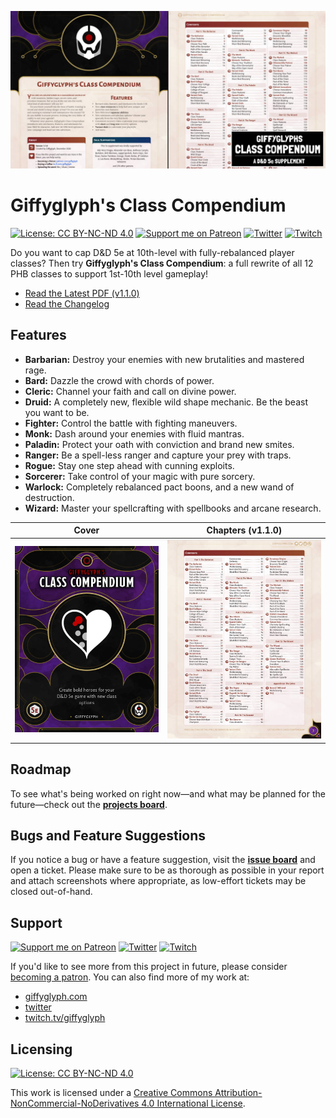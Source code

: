 ![Class Compendium Social Banner](./img/class-compendium-banner.jpg)

# Giffyglyph's Class Compendium

[![License: CC BY-NC-ND 4.0](https://img.shields.io/badge/License-CC%20BY--NC--ND%204.0-lightgrey.svg)](https://creativecommons.org/licenses/by-nc-nd/4.0/)
[![Support me on Patreon](https://img.shields.io/endpoint.svg?url=https%3A%2F%2Fshieldsio-patreon.vercel.app%2Fapi%3Fusername%3Dgiffyglyph%26type%3Dpatrons&style=flat-square)](https://patreon.com/giffyglyph)
[![Twitter](https://img.shields.io/twitter/follow/giffyglyph?color=%231DA1F2&style=flat-square)](http://twitter.com/giffyglyph)
[![Twitch](https://img.shields.io/twitch/status/giffyglyph?color=%23a45ee5&style=flat-square)](http://twitch.tv/giffyglyph)

Do you want to cap D&D 5e at 10th-level with fully-rebalanced player classes? Then try **Giffyglyph's Class Compendium**: a full rewrite of all 12 PHB classes to support 1st-10th level gameplay!

* [Read the Latest PDF (v1.1.0)](https://github.com/giffyglyph/giffyglyphs-class-compendium/releases/download/v1.1.0/giffyglyphs_class_compendium_v1_1_0.pdf)
* [Read the Changelog](https://github.com/giffyglyph/giffyglyphs-class-compendium/blob/master/docs/CHANGELOG.md) 

## Features

* **Barbarian:** Destroy your enemies with new brutalities and mastered rage.
* **Bard:** Dazzle the crowd with chords of power.
* **Cleric:** Channel your faith and call on divine power.
* **Druid:** A completely new, flexible wild shape mechanic. Be the beast you want to be.
* **Fighter:** Control the battle with fighting maneuvers.
* **Monk:** Dash around your enemies with fluid mantras.
* **Paladin:** Protect your oath with conviction and brand new smites.
* **Ranger:** Be a spell-less ranger and capture your prey with traps.
* **Rogue:** Stay one step ahead with cunning exploits.
* **Sorcerer:** Take control of your magic with pure sorcery.
* **Warlock:** Completely rebalanced pact boons, and a new wand of destruction.
* **Wizard:** Master your spellcrafting with spellbooks and arcane research.

| Cover                                                    | Chapters (v1.1.0)                                           |
| -------------------------------------------------------- | ----------------------------------------------------------- |
| <img src="./img/class-compendium-cover.jpg" width="100%"> | <img src="./img/class-compendium-contents.jpg" width="100%"> |

## Roadmap

To see what's being worked on right now—and what may be planned for the future—check out the **[projects board](https://github.com/giffyglyph/giffyglyphs-class-compendium/projects)**.

## Bugs and Feature Suggestions

If you notice a bug or have a feature suggestion, visit the **[issue board](https://github.com/giffyglyph/giffyglyphs-class-compendium/issues)** and open a ticket. Please make sure to be as thorough as possible in your report and attach screenshots where appropriate, as low-effort tickets may be closed out-of-hand.

## Support

[![Support me on Patreon](https://img.shields.io/endpoint.svg?url=https%3A%2F%2Fshieldsio-patreon.vercel.app%2Fapi%3Fusername%3Dgiffyglyph%26type%3Dpatrons&style=flat-square)](https://patreon.com/giffyglyph)
[![Twitter](https://img.shields.io/twitter/follow/giffyglyph?color=%231DA1F2&style=flat-square)](http://twitter.com/giffyglyph)
[![Twitch](https://img.shields.io/twitch/status/giffyglyph?color=%23a45ee5&style=flat-square)](http://twitch.tv/giffyglyph)

If you'd like to see more from this project in future, please consider [becoming a patron](https://www.patreon.com/giffyglyph). You can also find more of my work at:

* [giffyglyph.com](https://giffyglyph.com)
* [twitter](https://twitter.com/giffyglyph)
* [twitch.tv/giffyglyph](https://twitch.tv/giffyglyph)

## Licensing

[![License: CC BY-NC-ND 4.0](https://img.shields.io/badge/License-CC%20BY--NC--ND%204.0-lightgrey.svg)](https://creativecommons.org/licenses/by-nc-nd/4.0/)

This work is licensed under a [Creative Commons Attribution-NonCommercial-NoDerivatives 4.0 International License](http://creativecommons.org/licenses/by-nc-nd/4.0/).
